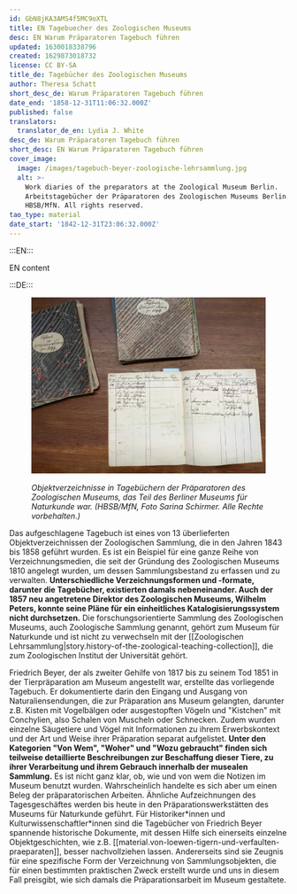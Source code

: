 ```yaml
---
id: GbN8jKA3AMS4f5MC9oXTL
title: EN Tagebuecher des Zoologischen Museums
desc: EN Warum Präparatoren Tagebuch führen
updated: 1630018338796
created: 1629873018732
license: CC BY-SA
title_de: Tagebücher des Zoologischen Museums
author: Theresa Schatt
short_desc_de: Warum Präparatoren Tagebuch führen
date_end: '1858-12-31T11:06:32.000Z'
published: false
translators:
  translator_de_en: Lydia J. White
desc_de: Warum Präparatoren Tagebuch führen
short_desc: EN Warum Präparatoren Tagebuch führen
cover_image:
  image: /images/tagebuch-beyer-zoologische-lehrsammlung.jpg
  alt: >-
    Work diaries of the preparators at the Zoological Museum Berlin.
    Arbeitstagebücher der Präparatoren des Zoologischen Museums Berlin. Source:
    HBSB/MfN. All rights reserved.
tao_type: material
date_start: '1842-12-31T23:06:32.000Z'
---
```



:::EN:::

EN content

:::DE:::

<figure>

![Drei leicht zerfledderte Hefte, eins davon aufgeschlagen, liegen auf Untergrund aus Holz. Die beiden Cover haben handschriftliche Titel in Schreibschrift: Tagebuch der Zoologischen Sammlung, gefolgt von Jahreszahlen 1844 und 1849. Das aufgeschlagene Heft zeigt eine Doppelseite für Juni 1843, die per Hand in mehrere Spalten unterschiedlicher Breite geteilt ist. Etwa ein Drittel der Seite ist beschrieben.](images/tagebuch-beyer-zoologische-sammlung-museum.jpg)

<figcaption>

_Objektverzeichnisse in Tagebüchern der Präparatoren des Zoologischen Museums, das Teil des Berliner Museums für Naturkunde war. (HBSB/MfN, Foto Sarina Schirmer. Alle Rechte vorbehalten.)_

</figcaption>

</figure>

Das aufgeschlagene Tagebuch ist eines von 13 überlieferten Objektverzeichnissen der Zoologischen Sammlung, die in den Jahren 1843 bis 1858 geführt wurden. Es ist ein Beispiel für eine ganze Reihe von Verzeichnungsmedien, die seit der Gründung des Zoologischen Museums 1810 angelegt wurden, um dessen Sammlungsbestand zu erfassen und zu verwalten. **Unterschiedliche Verzeichnungsformen und -formate, darunter die Tagebücher, existierten damals nebeneinander. Auch der 1857 neu angetretene Direktor des Zoologischen Museums, Wilhelm Peters, konnte seine Pläne für ein einheitliches Katalogisierungssystem nicht durchsetzen.** Die forschungsorientierte Sammlung des Zoologischen Museums, auch Zoologische Sammlung genannt, gehört zum Museum für Naturkunde und ist nicht zu verwechseln mit der [[Zoologischen Lehrsammlung|story.history-of-the-zoological-teaching-collection]], die zum Zoologischen Institut der Universität gehört.

Friedrich Beyer, der als zweiter Gehilfe von 1817 bis zu seinem Tod 1851 in der Tierpräparation am Museum angestellt war, erstellte das vorliegende Tagebuch. Er dokumentierte darin den Eingang und Ausgang von Naturaliensendungen, die zur Präparation ans Museum gelangten, darunter z.B. Kisten mit Vogelbälgen oder ausgestopften Vögeln und "Kistchen" mit Conchylien, also Schalen von Muscheln oder Schnecken. Zudem wurden einzelne Säugetiere und Vögel mit Informationen zu ihrem Erwerbskontext und der Art und Weise ihrer Präparation separat aufgelistet. **Unter den Kategorien "Von Wem", "Woher" und "Wozu gebraucht" finden sich teilweise detaillierte Beschreibungen zur Beschaffung dieser Tiere, zu ihrer Verarbeitung und ihrem Gebrauch innerhalb der musealen Sammlung.** Es ist nicht ganz klar, ob, wie und von wem die Notizen im Museum benutzt wurden. Wahrscheinlich handelte es sich aber um einen Beleg der präparatorischen Arbeiten. Ähnliche Aufzeichnungen des Tagesgeschäftes werden bis heute in den Präparationswerkstätten des Museums für Naturkunde geführt. Für Historiker\*innen und Kulturwissenschaftler\*innen sind die Tagebücher von Friedrich Beyer spannende historische Dokumente, mit dessen Hilfe sich einerseits einzelne Objektgeschichten, wie z.B. [[material.von-loewen-tigern-und-verfaulten-praeparaten]], besser nachvollziehen lassen. Andererseits sind sie Zeugnis für eine spezifische Form der Verzeichnung von Sammlungsobjekten, die für einen bestimmten praktischen Zweck erstellt wurde und uns in diesem Fall preisgibt, wie sich damals die Präparationsarbeit im Museum gestaltete.
